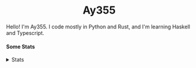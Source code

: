 <h1 align="center"><b>Ay355</b></h1>


Hello! I'm Ay355. I code mostly in Python and Rust, and I'm learning Haskell and Typescript.


#### Some Stats


<details>
<summary>Stats</summary>
<br>
 
<a href="https://github.com/Ay-355">
 <img align="center" src="https://github-readme-stats.vercel.app/api?username=Ay-355&theme=tokyonight&show_icons=true&count_private=true&hide_border=true" />
</a><a href="https://github.com/Ay-355">
  <img align="center" src="https://github-readme-stats.vercel.app/api/top-langs/?username=Ay-355&hide=toml,yaml,cmake&layout=compact&langs_count=8&theme=tokyonight&hide_border=true" />
</a>

 
&nbsp; <!-- Space character to put some space between the different stat types. -->

 
<!--START_SECTION:waka-->
**🐱 My GitHub Data** 

> 🏆 618 Contributions in the Year 2021
 > 
> 📦 1.6 kB Used in GitHub's Storage 
 > 
> 🚫 Not Opted to Hire
 > 
> 📜 15 Public Repositories 
 > 
> 🔑 3 Private Repositories  
 > 
**I'm a Night 🦉** 

```text
🌞 Morning    20 commits     █░░░░░░░░░░░░░░░░░░░░░░░░   6.73% 
🌆 Daytime    126 commits    ██████████░░░░░░░░░░░░░░░   42.42% 
🌃 Evening    144 commits    ████████████░░░░░░░░░░░░░   48.48% 
🌙 Night      7 commits      ░░░░░░░░░░░░░░░░░░░░░░░░░   2.36%

```
📅 **I'm Most Productive on Monday** 

```text
Monday       54 commits     ████░░░░░░░░░░░░░░░░░░░░░   18.18% 
Tuesday      35 commits     ███░░░░░░░░░░░░░░░░░░░░░░   11.78% 
Wednesday    32 commits     ██░░░░░░░░░░░░░░░░░░░░░░░   10.77% 
Thursday     48 commits     ████░░░░░░░░░░░░░░░░░░░░░   16.16% 
Friday       47 commits     ████░░░░░░░░░░░░░░░░░░░░░   15.82% 
Saturday     47 commits     ████░░░░░░░░░░░░░░░░░░░░░   15.82% 
Sunday       34 commits     ██░░░░░░░░░░░░░░░░░░░░░░░   11.45%

```


📊 **This Week I Spent My Time On** 

```text
💬 Programming Languages: 
Python                   2 hrs 14 mins       ██████████████░░░░░░░░░░░   59.32% 
Lua                      42 mins             ████░░░░░░░░░░░░░░░░░░░░░   18.55% 
Text                     14 mins             █░░░░░░░░░░░░░░░░░░░░░░░░   6.61% 
Makefile                 14 mins             █░░░░░░░░░░░░░░░░░░░░░░░░   6.54% 
Rust                     13 mins             █░░░░░░░░░░░░░░░░░░░░░░░░   5.93%

🔥 Editors: 
Neovim                   3 hrs 36 mins       ███████████████████████░░   95.39% 
VS Code                  5 mins              ░░░░░░░░░░░░░░░░░░░░░░░░░   2.55% 
Notepad++                4 mins              ░░░░░░░░░░░░░░░░░░░░░░░░░   2.06%

🐱‍💻 Projects: 
schoolwork               2 hrs 13 mins       ██████████████░░░░░░░░░░░   58.88% 
nvim                     42 mins             ████░░░░░░░░░░░░░░░░░░░░░   18.55% 
aoc-2021                 20 mins             ██░░░░░░░░░░░░░░░░░░░░░░░   9.13% 
donut-formatter          14 mins             █░░░░░░░░░░░░░░░░░░░░░░░░   6.54% 
Unknown Project          10 mins             █░░░░░░░░░░░░░░░░░░░░░░░░   4.42%

💻 Operating System: 
Windows                  3 hrs 46 mins       █████████████████████████   100.0%

```

**I Mostly Code in Python** 

```text
Python                   8 repos             ██████████████████░░░░░░░   72.73% 
HTML                     1 repo              ██░░░░░░░░░░░░░░░░░░░░░░░   9.09% 
C++                      1 repo              ██░░░░░░░░░░░░░░░░░░░░░░░   9.09% 
Rust                     1 repo              ██░░░░░░░░░░░░░░░░░░░░░░░   9.09%

```



 Last Updated on 12/12/2021
<!--END_SECTION:waka-->
</details>
